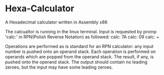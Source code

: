 # Hexa-Calculator
A Hexadecimal calculator written in Assembly x86

The calcualtor is running in the linux terminal. Input is requested by promp 'calc:' in RPN(Polish Reverse Notation) as followed:
calc: 7A
calc: 09
calc: +

Operations are performed as is standard for an RPN calculator: any input number is pushed onto an operand stack. Each operation is performed on operands which are popped from the operand stack. The result, if any, is pushed onto the operand stack. The output should contain no leading zeroes, but the input may have some leading zeroes.
